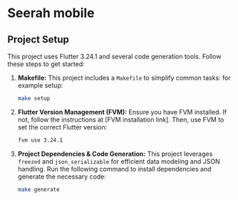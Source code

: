 # Seerah mobile

## Project Setup
This project uses Flutter 3.24.1 and several code generation tools. Follow these steps to get started:

1. **Makefile:** This project includes a `Makefile` to simplify common tasks: for example setup:
    ```bash
    make setup
    ```

2. **Flutter Version Management (FVM):** Ensure you have FVM installed. If not, follow the instructions at [FVM installation link]. Then, use FVM to set the correct Flutter version:
    ```bash
    fvm use 3.24.1
   ```

3. **Project Dependencies & Code Generation:** This project leverages `freezed` and `json_serializable` for efficient data modeling and JSON handling. Run the following command to install dependencies and generate the necessary code:
    ```bash
    make generate
    ```